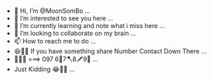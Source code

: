 - 👋 Hi, I’m @MoonSomBo ...
- 👀 I’m interested to see you here ...
- 🌱 I’m currently learning and note what i miss here ...
- 💞️ I’m looking to collaborate on my brain ...
- 📫 How to reach me to do ...
- 😆🤝🤣 If you have something share Number Contact Down There ...
- 🤙😹📲 ===> 097 6🔪7🪓8🗡9🔧 ...
- Just Kidding 😂🤝🤣 ...
<!---
MoonSomBo/MoonSomBo is a ✨ special ✨ repository because its `README.md` (this file) appears on your GitHub profile.
You can click the Preview link to take a look at your changes.
--->



